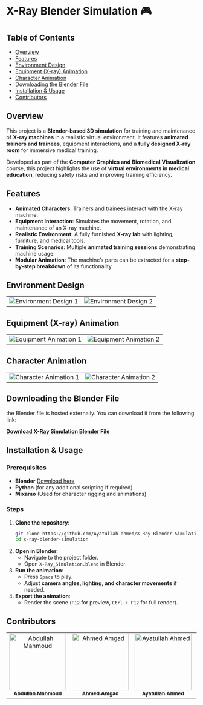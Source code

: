 # X-Ray Blender Simulation 🎮

## Table of Contents
- [Overview](#overview)
- [Features](#features)
- [Environment Design](#environment-design)
- [Equipment (X-ray) Animation](#equipment-x-ray-animation)
- [Character Animation](#character-animation)
- [Downloading the Blender File](#downloading-the-blender-file)
- [Installation & Usage](#installation--usage)
- [Contributors](#contributors)

## Overview
This project is a **Blender-based 3D simulation** for training and maintenance of **X-ray machines** in a realistic virtual environment. It features **animated trainers and trainees**, equipment interactions, and a **fully designed X-ray room** for immersive medical training. 

Developed as part of the **Computer Graphics and Biomedical Visualization** course, this project highlights the use of **virtual environments in medical education**, reducing safety risks and improving training efficiency.

## Features 
- **Animated Characters**: Trainers and trainees interact with the X-ray machine.
- **Equipment Interaction**: Simulates the movement, rotation, and maintenance of an X-ray machine.
- **Realistic Environment**: A fully furnished **X-ray lab** with lighting, furniture, and medical tools.
- **Training Scenarios**: Multiple **animated training sessions** demonstrating machine usage.
- **Modular Animation**: The machine’s parts can be extracted for a **step-by-step breakdown** of its functionality.

## Environment Design

<table>
  <tr>
   <td>
      <img src="https://github.com/user-attachments/assets/2f5df3d8-b32a-4190-a801-2484aff544c2" alt="Environment Design 1">
   </td>
   <td>
      <img src="https://github.com/user-attachments/assets/99c76ead-bbde-45c4-8110-485f33b37148" alt="Environment Design 2" >
   </td>
  </tr>
</table>

## Equipment (X-ray) Animation

<table>
  <tr>
   <td>
      <img src="https://github.com/user-attachments/assets/5cf282e6-5366-453b-ba69-83e3b7bab0df" alt="Equipment Animation 1">
   </td>
   <td>
      <img src="https://github.com/user-attachments/assets/b6644834-e753-49a9-bac6-fa84f7d33a4e" alt="Equipment Animation 2">
   </td>
  </tr>
</table>

## Character Animation

<table>
  <tr>
   <td>
      <img src="https://github.com/user-attachments/assets/9532557b-b405-4dd3-874a-fb97e3770530" alt="Character Animation 1">
   </td>
   <td>
      <img src="https://github.com/user-attachments/assets/416bf50a-6377-48f6-a752-3bd040a7c18d" alt="Character Animation 2">
   </td>
  </tr>
</table>


## Downloading the Blender File
the Blender file is hosted externally. You can download it from the following link:

[**Download X-Ray Simulation Blender File**](https://drive.google.com/drive/folders/1U3xuDhtoxd-_D1c6Ymfi5MO-0Xl-KFY1?usp=drive_link)

## Installation & Usage 
### Prerequisites
- **Blender** [Download here](https://www.blender.org/download/)
- **Python** (for any additional scripting if required)
- **Mixamo** (Used for character rigging and animations)

### Steps
1. **Clone the repository**:
   ```sh
   git clone https://github.com/Ayatullah-ahmed/X-Ray-Blender-Simulation.git
   cd x-ray-blender-simulation
   ```
2. **Open in Blender**:
   - Navigate to the project folder.
   - Open `X-Ray_Simulation.blend` in Blender.
3. **Run the animation**:
   - Press `Space` to play.
   - Adjust **camera angles, lighting, and character movements** if needed.
4. **Export the animation**:
   - Render the scene (`F12` for preview, `Ctrl + F12` for full render).


## Contributors

<table>
  <tr>
    <td align="center">
      <a href="https://github.com/AbdullahMahmoudHanafy" target="_blank">
        <img src="https://avatars.githubusercontent.com/u/116839669?v=4" width="150px;" alt="Abdullah Mahmoud"/>
        <br />
        <sub><b>Abdullah Mahmoud</b></sub>
      </a>
    </td>
    <td align="center">
      <a href="https://github.com/AhmedAmgadElsharkawy" target="_blank">
        <img src="https://avatars.githubusercontent.com/u/110942407?v=4" width="150px;" alt="Ahmed Amgad"/>
        <br />
        <sub><b>Ahmed Amgad</b></sub>
      </a>
    </td>
    <td align="center">
      <a href="https://github.com/Ayatullah-ahmed" target="_blank">
        <img src="https://avatars.githubusercontent.com/u/125223938?v=4" width="150px;" alt="Ayatullah Ahmed"/>
        <br />
        <sub><b>Ayatullah Ahmed</b></sub>
      </a>
    </td>
    <td align="center">
      <a href="https://github.com/hassnaa11" target="_blank">
        <img src="https://avatars.githubusercontent.com/u/111397736?v=4" width="150px;" alt="Hasnaa Hossam"/>
        <br />
        <sub><b>Hasnaa Hossam</b></sub>
      </a>
    </td>
    <td align="center">
      <a href="https://github.com/MohamadAhmedAli" target="_blank">
        <img src="https://avatars.githubusercontent.com/u/112741669?v=4" width="150px;" alt="Mohamed Ahmed"/>
        <br />
        <sub><b>Mohamed Ahmed</b></sub>
      </a>
    </td>
  </tr>
</table>
